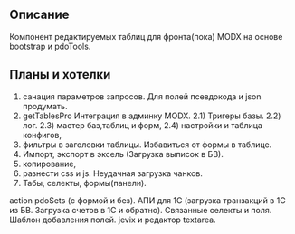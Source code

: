 ## Описание

Компонент редактируемых таблиц для фронта(пока) MODX на основе 
bootstrap и pdoTools.

## Планы и хотелки
1) санация параметров запросов. Для полей псевдокода и json продумать.
2) getTablesPro Интеграция в админку MODX.
    2.1) Тригеры базы. 
    2.2) лог.
    2.3) мастер баз,таблиц и форм,
    2.4) настройки и таблица конфигов, 
3) фильтры в заголовки таблицы. Избавиться от формы в таблице.
4) Импорт, экспорт в эксель (Загрузка выписок в БВ). 
4) копирование,
5) разнести css и js. Неудачная загрузка чанков. 
6) Табы, селекты, формы(панели).

action pdoSets (с формой и без). 
АПИ для 1С (загрузка транзакций в 1С из БВ. Загрузка счетов в 1С и обратно).
Связанные селекты и поля.
Шаблон добавления полей.
jevix и редактор textarea.
